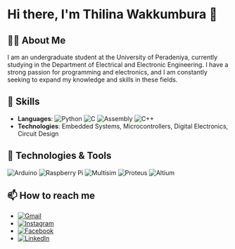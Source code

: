 # Hi there, I'm Thilina Wakkumbura 👋

## 🧑‍🎓 About Me
I am an undergraduate student at the University of Peradeniya, currently studying in the Department of Electrical and Electronic Engineering. I have a strong passion for programming and electronics, and I am constantly seeking to expand my knowledge and skills in these fields.

## 🚀 Skills
- **Languages**: ![Python](https://img.shields.io/badge/-Python-blue) ![C](https://img.shields.io/badge/-C-green) ![Assembly](https://img.shields.io/badge/-Assembly-orange) ![C++](https://img.shields.io/badge/-C++-blue)
- **Technologies**: Embedded Systems, Microcontrollers, Digital Electronics, Circuit Design

## 🔧 Technologies & Tools
![Arduino](https://img.shields.io/badge/-Arduino-00979D?logo=arduino&logoColor=white) ![Raspberry Pi](https://img.shields.io/badge/-Raspberry%20Pi-C51A4A?logo=raspberry-pi&logoColor=white) ![Multisim](https://img.shields.io/badge/-Multisim-007ACC?logo=ni&logoColor=white) ![Proteus](https://img.shields.io/badge/-Proteus-8A2BE2?logo=proteus&logoColor=white) ![Altium](https://img.shields.io/badge/-Altium-008080?logo=altium&logoColor=white)

## 📫 How to reach me
- [![Gmail](https://img.shields.io/badge/-Gmail-D14836?logo=gmail&logoColor=white&style=flat-square)](thilinawakkumbura2@gmail.com)
- [![Instagram](https://img.shields.io/badge/-Instagram-E4405F?logo=instagram&logoColor=white&style=flat-square)](https://www.instagram.com/thilina_hasith)
- [![Facebook](https://img.shields.io/badge/-Facebook-1877F2?logo=facebook&logoColor=white&style=flat-square)](https://www.facebook.com/thilina.wakkumbura)
- [![LinkedIn](https://img.shields.io/badge/-LinkedIn-0077B5?logo=linkedin&logoColor=white&style=flat-square)](https://www.linkedin.com/in/thilina-wakkumbura-943935299/)

